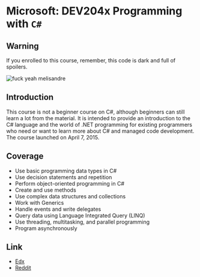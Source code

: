# Microsoft: DEV204x Programming with `C#`

## Warning

If you enrolled to this course, remember, this code is dark and full of spoilers.

![fuck yeah melisandre](http://31.media.tumblr.com/tumblr_lylbjmCZYm1qjfad9o1_500.gif)

## Introduction

This course is not a beginner course on C#, although beginners can still learn a lot from the material.  It is intended to provide an introduction to the C# language and the world of .NET programming for existing programmers who need or want to learn more about C# and managed code development. The course launched on April 7, 2015.

## Coverage

* Use basic programming data types in C#
* Use decision statements and repetition
* Perform object-oriented programming in C#
* Create and use methods
* Use complex data structures and collections
* Work with Generics
* Handle events and write delegates
* Query data using Language Integrated Query (LINQ)
* Use threading, multitasking, and parallel programming
* Program asynchronously

## Link

* [Edx](https://www.edx.org/)
* [Reddit](http://www.reddit.com/r/EdX_CSharp/)
